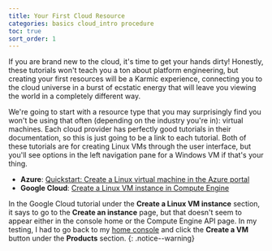 ```yaml
---
title: Your First Cloud Resource
categories: basics cloud_intro procedure
toc: true
sort_order: 1
---
```

If you are brand new to the cloud, it's time to get your hands dirty! <!--more-->Honestly, these tutorials won't teach you a ton about platform engineering, but creating your first resources will be a Karmic experience, connecting you to the cloud universe in a burst of ecstatic energy that will leave you viewing the world in a completely different way. 

We're going to start with a resource type that you may surprisingly find you won't be using that often (depending on the industry you're in): virtual machines. Each cloud provider has perfectly good tutorials in their documentation, so this is just going to be a link to each tutorial. Both of these tutorials are for creating Linux VMs through the user interface, but you'll see options in the left navigation pane for a Windows VM if that's your thing.

- **Azure**: [Quickstart: Create a Linux virtual machine in the Azure portal](https://learn.microsoft.com/en-us/azure/virtual-machines/linux/quick-create-portal?tabs=ubuntu)
- **Google Cloud**: [Create a Linux VM instance in Compute Engine](https://cloud.google.com/compute/docs/create-linux-vm-instance)

In the Google Cloud tutorial under the **Create a Linux VM instance** section, it says to go to the **Create an instance** page, but that doesn't seem to appear either in the console home or the Compute Engine API page. In my testing, I had to go back to my [home console](https://console.cloud.google.com/welcome/new) and click the **Create a VM** button under the **Products** section.
{: .notice--warning}